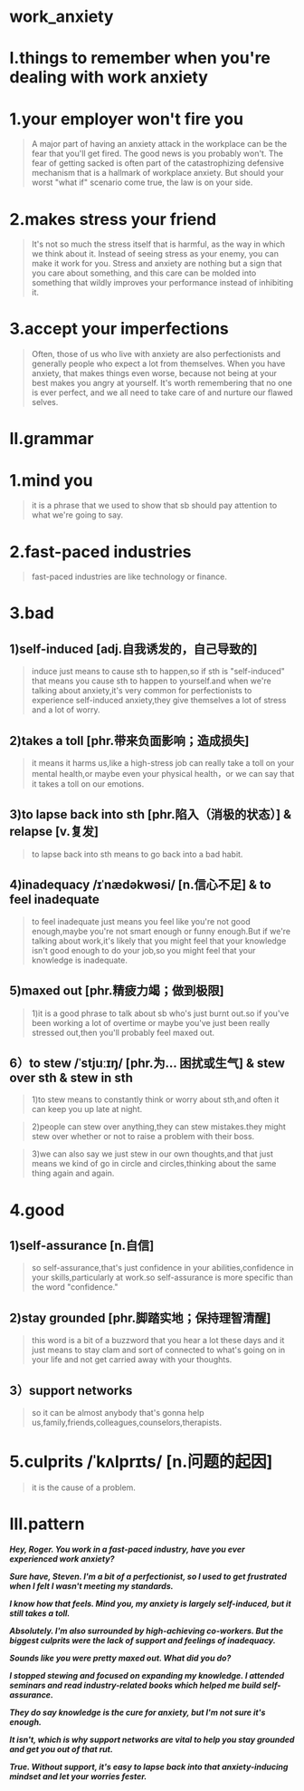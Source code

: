 # work_anxiety
# I.things to remember when you're dealing with work anxiety
# 1.your employer won't fire you
> A major part of having an anxiety attack in the workplace can be the fear that you'll get fired. The good news is you probably won't. The fear of getting sacked is often part of the catastrophizing defensive mechanism that is a hallmark of workplace anxiety. But should your worst "what if" scenario come true, the law is on your side.

# 2.makes stress your friend
> It's not so much the stress itself that is harmful, as the way in which we think about it. Instead of seeing stress as your enemy, you can make it work for you. Stress and anxiety are nothing but a sign that you care about something, and this care can be molded into something that wildly improves your performance instead of inhibiting it.

# 3.accept your imperfections
> Often, those of us who live with anxiety are also perfectionists and generally people who expect a lot from themselves. When you have anxiety, that makes things even worse, because not being at your best makes you angry at yourself. It's worth remembering that no one is ever perfect, and we all need to take care of and nurture our flawed selves.

# II.grammar
# 1.mind you 
> it is a phrase that we used to show that sb should pay attention to what we're going to say.

# 2.fast-paced industries
> fast-paced industries are like technology or finance.

# 3.bad
## 1)self-induced [adj.自我诱发的，自己导致的] 
> induce just means to cause sth to happen,so if sth is "self-induced" that means you cause sth to happen to yourself.and when we're talking about anxiety,it's very common for perfectionists to experience self-induced anxiety,they give themselves a lot of stress and a lot of worry.

## 2)takes a toll [phr.带来负面影响；造成损失]
> it means it harms us,like a high-stress job can really take a toll on your mental health,or maybe even your physical health，or we can say that it takes a toll on our emotions.

## 3)to lapse back into sth [phr.陷入（消极的状态）] & relapse [v.复发]
> to lapse back into sth means to go back into a bad habit.

## 4)inadequacy /ɪˈnædəkwəsi/ [n.信心不足] & to feel inadequate
> to feel inadequate just means you feel like you're not good enough,maybe you're not smart enough or funny enough.But if we're talking about work,it's likely that you might feel that your knowledge isn't good enough to do your job,so you might feel that your knowledge is inadequate.

## 5)maxed out  [phr.精疲力竭；做到极限] 
> 1)it is a good phrase to talk about sb who's just burnt out.so if you've been working a lot of overtime or maybe you've just been really stressed out,then you'll probably feel maxed out.

## 6）to stew /ˈstjuːɪŋ/ [phr.为... 困扰或生气] & stew over sth & stew in sth
> 1)to stew means to constantly think or worry about sth,and often it can keep you up late at night.

> 2)people can stew over anything,they can stew mistakes.they might stew over whether or not to raise a problem with their boss.

> 3)we can also say we just stew in our own thoughts,and that just means we kind of go in circle and circles,thinking about the same thing again and again.

# 4.good
## 1)self-assurance [n.自信]
> so self-assurance,that's just confidence in your abilities,confidence in your skills,particularly at work.so self-assurance is more specific than the word "confidence."

## 2)stay grounded [phr.脚踏实地；保持理智清醒]
> this word is a bit of a buzzword that you hear a lot these days and it just means to stay clam and sort of connected to what's going on in your life and not get carried away with your thoughts.

## 3）support networks
> so it can be almost anybody that's gonna help us,family,friends,colleagues,counselors,therapists.

# 5.culprits /ˈkʌlprɪts/ [n.问题的起因]
> it is the cause of a problem.

# III.pattern
***Hey, Roger. You work in a fast-paced industry, have you ever experienced work anxiety?***

***Sure have, Steven. I'm a bit of a perfectionist, so I used to get frustrated when I felt I wasn't meeting my standards.***

***I know how that feels. Mind you, my anxiety is largely self-induced, but it still takes a toll.***

***Absolutely. I'm also surrounded by high-achieving co-workers. But the biggest culprits were the lack of support and feelings of inadequacy.***

***Sounds like you were pretty maxed out. What did you do?***

***I stopped stewing and focused on expanding my knowledge. I attended seminars and read industry-related books which helped me build self-assurance.***

***They do say knowledge is the cure for anxiety, but I'm not sure it's enough.***

***It isn't, which is why support networks are vital to help you stay grounded and get you out of that rut.***

***True. Without support, it's easy to lapse back into that anxiety-inducing mindset and let your worries fester.***






